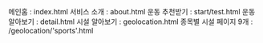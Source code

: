 메인홈 : index.html
서비스 소개 : about.html
운동 추천받기 : start/test.html
운동 알아보기 : detail.html
시설 알아보기 : geolocation.html
종목별 시설 페이지 9개 : /geolocation/'sports'.html

<title>EXTART - 운동 종목 추천 서비스</title>
<meta name="keywords" content="운동 종목 추천 서비스" />
<meta name="description" content="운동 종목 추천 서비스" />
<meta content="서비스 소개">

<meta content="운동 추천받기">
<meta content="운동 알아보기">
<meta content="시설 알아보기">
<meta content="종목별 시설 알아보기">

<meta name="og:site_name" content="EXTART">
<meta name="og:title" content="EXTART - 운동 종목 추천 서비스">
<meta name="og:description" content="운동 초보자들을 위한 운동 종목 추천 서비스 EXTART입니다">
<meta name="og:type" content="website">
<meta name="og:url" content="https://extart.swygbro.com">
<meta name="og:image" content="https://extart.swygbro.com/assets/img/mainorg.png">
